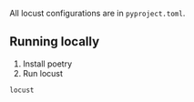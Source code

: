 

All locust configurations are in `pyproject.toml`.

## Running locally

1. Install poetry
2. Run locust

```bash
locust
```
